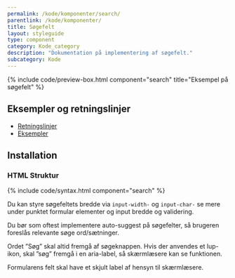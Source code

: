 ```yaml
---
permalink: /kode/komponenter/search/
parentlink: /kode/komponenter/
title: Søgefelt
layout: styleguide
type: component
category: Kode_category
description: "Dokumentation på implementering af søgefelt."
subcategory: Kode
---
```


{% include code/preview-box.html component="search" title="Eksempel på søgefelt" %}

## Eksempler og retningslinjer
<ul class="nobullet-list">
    <li><a href="/komponenter/search/#retningslinjer">Retningslinjer</a></li>
    <li><a href="/komponenter/search/">Eksempler</a></li>
</ul>

## Installation

### HTML Struktur

{% include code/syntax.html component="search" %}

Du kan styre søgefeltets bredde via `input-width-` og `input-char-` se mere under punktet formular elementer og input bredde og validering.

Du bør som oftest implementere auto-suggest på søgefelter, så brugeren foreslås relevante søge ord/sætninger.

Ordet ”Søg” skal altid fremgå af søgeknappen. Hvis der anvendes et lup-ikon, skal ”søg” fremgå i en aria-label, så skærmlæsere kan se funktionen.

Formularens felt skal have et skjult label af hensyn til skærmlæsere.
